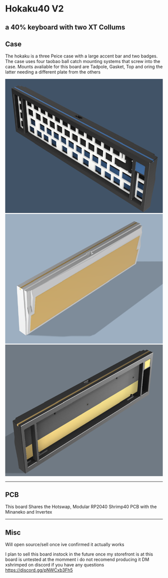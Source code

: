 # Hokaku40 V2
## a 40% keyboard with two XT Collums



## Case

The hokaku is a three Peice case with a large accent bar and two badges.
The case uses four taobao ball catch mounting systems that screw into the case. Mounts avaliable for this board are Tadpole, Gasket, Top and oring the latter needing a different plate from the others 

![alt text](https://github.com/ShrimpedKeyboard/Hokaku40/blob/main/Gallery/Case%201.png?raw=true)
![alt text](https://github.com/ShrimpedKeyboard/Hokaku40/blob/main/Gallery/Case%206.png?raw=true)
![alt text](https://github.com/ShrimpedKeyboard/Hokaku40/blob/main/Gallery/Case%203.png?raw=true)

 --- 

## PCB

This board Shares the Hotswap, Modular RP2040 Shrimp40 PCB with the Minaneko and Invertex


 --- 

## Misc

Will open source/sell once ive confirmed it actually works 

I plan to sell this board instock in the future once my storefront is at 
this board is untested at the momment i do not recomend producing it 
DM xshrimped on discord if you have any questions
https://discord.gg/pNWCxb3Fh5
